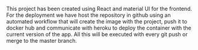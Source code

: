 This project has been created using React and material UI for the frontend. For the deployment we have host the repository in github using an automated workflow that will create the image with the project, push it to docker hub and communicate with heroku to deploy the container with the current version of the app. All this will be executed with every git push or merge to the master branch.